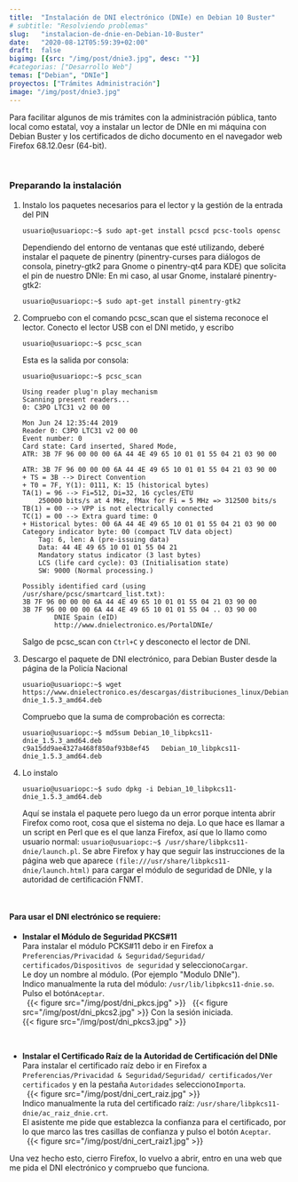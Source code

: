 ```yaml
---
title:  "Instalación de DNI electrónico (DNIe) en Debian 10 Buster"
# subtitle: "Resolviendo problemas"
slug:   "instalacion-de-dnie-en-Debian-10-Buster"
date:   "2020-08-12T05:59:39+02:00"
draft:  false
bigimg: [{src: "/img/post/dnie3.jpg", desc: ""}]
#categorias: ["Desarrollo Web"]
temas: ["Debian", "DNIe"]
proyectos: ["Trámites Administración"]
image: "/img/post/dnie3.jpg"
---
```

Para facilitar algunos de mis trámites con la administración pública, tanto local como estatal, voy a instalar un lector de DNIe en mi máquina con Debian Buster y los certificados de dicho documento en el navegador web Firefox 68.12.0esr (64-bit). 
<!--more-->
&nbsp;
### Preparando la instalación ###
1. Instalo los paquetes necesarios para el lector y la gestión de la entrada del PIN 

    ```console
    usuario@usuariopc:~$ sudo apt-get install pcscd pcsc-tools opensc
    ```

    Dependiendo del entorno de ventanas que esté utilizando, deberé instalar el paquete de pinentry (pinentry-curses para diálogos de consola, pinetry-gtk2 para Gnome o pinentry-qt4 para KDE) que solicita el pin de nuestro DNIe: En mi caso, al usar Gnome, instalaré pinentry-gtk2:

    ```console
    usuario@usuariopc:~$ sudo apt-get install pinentry-gtk2
    ```

2. Compruebo con el comando pcsc_scan que el sistema reconoce el  lector.
    Conecto el lector USB con el DNI metido, y escribo

    ```console
    usuario@usuariopc:~$ pcsc_scan
    ```

    Esta es la salida por consola:

    ```console
    usuario@usuariopc:~$ pcsc_scan

    Using reader plug'n play mechanism
    Scanning present readers...
    0: C3PO LTC31 v2 00 00
    
    Mon Jun 24 12:35:44 2019
    Reader 0: C3PO LTC31 v2 00 00
    Event number: 0
    Card state: Card inserted, Shared Mode, 
    ATR: 3B 7F 96 00 00 00 6A 44 4E 49 65 10 01 01 55 04 21 03 90 00

    ATR: 3B 7F 96 00 00 00 6A 44 4E 49 65 10 01 01 55 04 21 03 90 00
    + TS = 3B --> Direct Convention
    + T0 = 7F, Y(1): 0111, K: 15 (historical bytes)
    TA(1) = 96 --> Fi=512, Di=32, 16 cycles/ETU
        250000 bits/s at 4 MHz, fMax for Fi = 5 MHz => 312500 bits/s
    TB(1) = 00 --> VPP is not electrically connected
    TC(1) = 00 --> Extra guard time: 0
    + Historical bytes: 00 6A 44 4E 49 65 10 01 01 55 04 21 03 90 00
    Category indicator byte: 00 (compact TLV data object)
        Tag: 6, len: A (pre-issuing data)
        Data: 44 4E 49 65 10 01 01 55 04 21
        Mandatory status indicator (3 last bytes)
        LCS (life card cycle): 03 (Initialisation state)
        SW: 9000 (Normal processing.)

    Possibly identified card (using /usr/share/pcsc/smartcard_list.txt):
    3B 7F 96 00 00 00 6A 44 4E 49 65 10 01 01 55 04 21 03 90 00
    3B 7F 96 00 00 00 6A 44 4E 49 65 10 01 01 55 04 .. 03 90 00
            DNIE Spain (eID)
            http://www.dnielectronico.es/PortalDNIe/
    ```
    Salgo de  pcsc_scan con `Ctrl+C` y desconecto el lector de DNI.

3. Descargo el paquete de DNI electrónico, para Debian Buster desde la página de la Policía Nacional

    ```console
    usuario@usuariopc:~$ wget https://www.dnielectronico.es/descargas/distribuciones_linux/Debian_10_libpkcs11-dnie_1.5.3_amd64.deb
    ```

    Compruebo que la suma de comprobación es correcta:

    ```console
    usuario@usuariopc:~$ md5sum Debian_10_libpkcs11-dnie_1.5.3_amd64.deb 
    c9a15dd9ae4327a468f850af93b8ef45   Debian_10_libpkcs11-dnie_1.5.3_amd64.deb
    ```

4. Lo instalo
    
    ```console
    usuario@usuariopc:~$ sudo dpkg -i Debian_10_libpkcs11-dnie_1.5.3_amd64.deb
    ```

    Aquí se instala el paquete pero luego da un error porque intenta abrir Firefox como root, cosa que el sistema no deja.
    Lo que hace es llamar a un script en Perl que es el que lanza Firefox, así que lo llamo como usuario normal: `usuario@usuariopc:~$ /usr/share/libpkcs11-dnie/launch.pl`.
    Se abre Firefox y hay que seguir las instrucciones de la página web que aparece `(file:///usr/share/libpkcs11-dnie/launch.html)` para cargar el módulo de seguridad de DNIe, y la autoridad de certificación FNMT. 


&nbsp;
#### Para usar el DNI electrónico se requiere: ####  
 * **Instalar el Módulo de Seguridad PKCS#11**  
     Para instalar el módulo PCKS#11 debo ir en Firefox a `Preferencias/Privacidad & Seguridad/Seguridad/ certificados/Dispositivos de seguridad` y selecciono`Cargar`.  
     Le doy un nombre al módulo. (Por ejemplo "Modulo DNIe").  
     Indico manualmente la ruta del módulo: `/usr/lib/libpkcs11-dnie.so`.  
     Pulso el botón`Aceptar`.  
     &nbsp;
    {{< figure src="/img/post/dni_pkcs.jpg" >}}
&nbsp;
    {{< figure src="/img/post/dni_pkcs2.jpg" >}}
    Con la sesión iniciada.  
    {{< figure src="/img/post/dni_pkcs3.jpg" >}}

&nbsp;
 * **Instalar el Certificado Raíz de la Autoridad de Certificación del DNIe**        
      Para instalar el certificado raíz debo ir  en Firefox a `Preferencias/Privacidad & Seguridad/Seguridad/ certificados/Ver certificados` y en la pestaña `Autoridades` selecciono`Importa`.  
      &nbsp;
      {{< figure src="/img/post/dni_cert_raiz.jpg" >}}  
      Indico manualmente la ruta del certificado raíz: `/usr/share/libpkcs11-dnie/ac_raiz_dnie.crt`.  
      El asistente me pide que establezca la confianza para el certificado, por lo que marco las tres casillas de confianza y pulso el botón `Aceptar`.  
      &nbsp;
      {{< figure src="/img/post/dni_cert_raiz1.jpg" >}}

Una vez hecho esto, cierro Firefox, lo vuelvo a abrir, entro en una web que me pida el DNI electrónico y compruebo que funciona.


&nbsp;